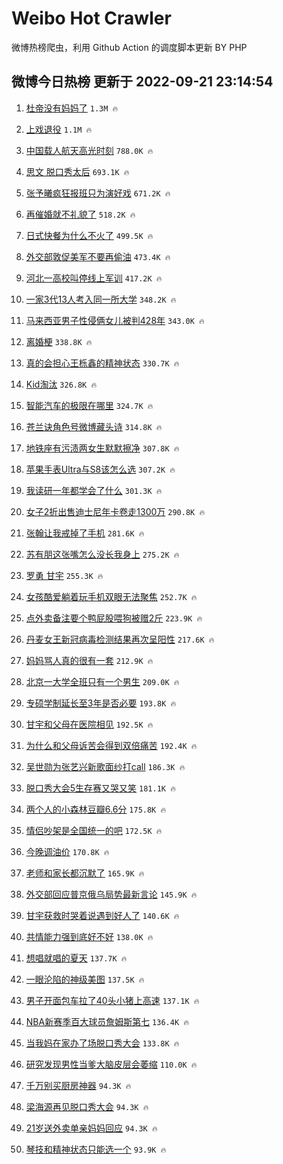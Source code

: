 # Weibo Hot Crawler 



微博热榜爬虫，利用 Github Action 的调度脚本更新 BY PHP 


## 微博今日热榜 更新于 2022-09-21 23:14:54 
1. [杜帝没有妈妈了](https://s.weibo.com/weibo?q=%23%E6%9D%9C%E5%B8%9D%E6%B2%A1%E6%9C%89%E5%A6%88%E5%A6%88%E4%BA%86%23&t=31&band_rank=1&Refer=top) `1.3M 🔥` 

1. [上戏退役](https://s.weibo.com/weibo?q=%23%E4%B8%8A%E6%88%8F%E9%80%80%E5%BD%B9%23&t=31&band_rank=2&Refer=top) `1.1M 🔥` 

1. [中国载人航天高光时刻](https://s.weibo.com/weibo?q=%23%E4%B8%AD%E5%9B%BD%E8%BD%BD%E4%BA%BA%E8%88%AA%E5%A4%A9%E9%AB%98%E5%85%89%E6%97%B6%E5%88%BB%23&t=31&band_rank=3&Refer=top) `788.0K 🔥` 

1. [思文 脱口秀太后](https://s.weibo.com/weibo?q=%23%E6%80%9D%E6%96%87%20%E8%84%B1%E5%8F%A3%E7%A7%80%E5%A4%AA%E5%90%8E%23&t=31&band_rank=4&Refer=top) `693.1K 🔥` 

1. [张予曦疯狂报班只为演好戏](https://s.weibo.com/weibo?q=%23%E5%BC%A0%E4%BA%88%E6%9B%A6%E7%96%AF%E7%8B%82%E6%8A%A5%E7%8F%AD%E5%8F%AA%E4%B8%BA%E6%BC%94%E5%A5%BD%E6%88%8F%23&t=31&band_rank=5&Refer=top) `671.2K 🔥` 

1. [再催婚就不礼貌了](https://s.weibo.com/weibo?q=%23%E5%86%8D%E5%82%AC%E5%A9%9A%E5%B0%B1%E4%B8%8D%E7%A4%BC%E8%B2%8C%E4%BA%86%23&t=31&band_rank=6&Refer=top) `518.2K 🔥` 

1. [日式快餐为什么不火了](https://s.weibo.com/weibo?q=%23%E6%97%A5%E5%BC%8F%E5%BF%AB%E9%A4%90%E4%B8%BA%E4%BB%80%E4%B9%88%E4%B8%8D%E7%81%AB%E4%BA%86%23&t=31&band_rank=7&Refer=top) `499.5K 🔥` 

1. [外交部敦促美军不要再偷油](https://s.weibo.com/weibo?q=%23%E5%A4%96%E4%BA%A4%E9%83%A8%E6%95%A6%E4%BF%83%E7%BE%8E%E5%86%9B%E4%B8%8D%E8%A6%81%E5%86%8D%E5%81%B7%E6%B2%B9%23&t=31&band_rank=8&Refer=top) `473.4K 🔥` 

1. [河北一高校叫停线上军训](https://s.weibo.com/weibo?q=%23%E6%B2%B3%E5%8C%97%E4%B8%80%E9%AB%98%E6%A0%A1%E5%8F%AB%E5%81%9C%E7%BA%BF%E4%B8%8A%E5%86%9B%E8%AE%AD%23&t=31&band_rank=9&Refer=top) `417.2K 🔥` 

1. [一家3代13人考入同一所大学](https://s.weibo.com/weibo?q=%23%E4%B8%80%E5%AE%B63%E4%BB%A313%E4%BA%BA%E8%80%83%E5%85%A5%E5%90%8C%E4%B8%80%E6%89%80%E5%A4%A7%E5%AD%A6%23&t=31&band_rank=10&Refer=top) `348.2K 🔥` 

1. [马来西亚男子性侵俩女儿被判428年](https://s.weibo.com/weibo?q=%23%E9%A9%AC%E6%9D%A5%E8%A5%BF%E4%BA%9A%E7%94%B7%E5%AD%90%E6%80%A7%E4%BE%B5%E4%BF%A9%E5%A5%B3%E5%84%BF%E8%A2%AB%E5%88%A4428%E5%B9%B4%23&t=31&band_rank=11&Refer=top) `343.0K 🔥` 

1. [离婚梗](https://s.weibo.com/weibo?q=%23%E7%A6%BB%E5%A9%9A%E6%A2%97%23&t=31&band_rank=12&Refer=top) `338.8K 🔥` 

1. [真的会担心王栎鑫的精神状态](https://s.weibo.com/weibo?q=%23%E7%9C%9F%E7%9A%84%E4%BC%9A%E6%8B%85%E5%BF%83%E7%8E%8B%E6%A0%8E%E9%91%AB%E7%9A%84%E7%B2%BE%E7%A5%9E%E7%8A%B6%E6%80%81%23&t=31&band_rank=13&Refer=top) `330.7K 🔥` 

1. [Kid淘汰](https://s.weibo.com/weibo?q=%23Kid%E6%B7%98%E6%B1%B0%23&t=31&band_rank=14&Refer=top) `326.8K 🔥` 

1. [智能汽车的极限在哪里](https://s.weibo.com/weibo?q=%23%E6%99%BA%E8%83%BD%E6%B1%BD%E8%BD%A6%E7%9A%84%E6%9E%81%E9%99%90%E5%9C%A8%E5%93%AA%E9%87%8C%23&t=31&band_rank=15&Refer=top) `324.7K 🔥` 

1. [苍兰诀角色号微博藏头诗](https://s.weibo.com/weibo?q=%23%E8%8B%8D%E5%85%B0%E8%AF%80%E8%A7%92%E8%89%B2%E5%8F%B7%E5%BE%AE%E5%8D%9A%E8%97%8F%E5%A4%B4%E8%AF%97%23&t=31&band_rank=16&Refer=top) `314.8K 🔥` 

1. [地铁座有污渍两女生默默擦净](https://s.weibo.com/weibo?q=%23%E5%9C%B0%E9%93%81%E5%BA%A7%E6%9C%89%E6%B1%A1%E6%B8%8D%E4%B8%A4%E5%A5%B3%E7%94%9F%E9%BB%98%E9%BB%98%E6%93%A6%E5%87%80%23&t=31&band_rank=17&Refer=top) `307.8K 🔥` 

1. [苹果手表Ultra与S8该怎么选](https://s.weibo.com/weibo?q=%23%E8%8B%B9%E6%9E%9C%E6%89%8B%E8%A1%A8Ultra%E4%B8%8ES8%E8%AF%A5%E6%80%8E%E4%B9%88%E9%80%89%23&t=31&band_rank=18&Refer=top) `307.2K 🔥` 

1. [我读研一年都学会了什么](https://s.weibo.com/weibo?q=%23%E6%88%91%E8%AF%BB%E7%A0%94%E4%B8%80%E5%B9%B4%E9%83%BD%E5%AD%A6%E4%BC%9A%E4%BA%86%E4%BB%80%E4%B9%88%23&t=31&band_rank=19&Refer=top) `301.3K 🔥` 

1. [女子2折出售迪士尼年卡卷走1300万](https://s.weibo.com/weibo?q=%23%E5%A5%B3%E5%AD%902%E6%8A%98%E5%87%BA%E5%94%AE%E8%BF%AA%E5%A3%AB%E5%B0%BC%E5%B9%B4%E5%8D%A1%E5%8D%B7%E8%B5%B01300%E4%B8%87%23&t=31&band_rank=20&Refer=top) `290.8K 🔥` 

1. [张翰让我戒掉了手机](https://s.weibo.com/weibo?q=%23%E5%BC%A0%E7%BF%B0%E8%AE%A9%E6%88%91%E6%88%92%E6%8E%89%E4%BA%86%E6%89%8B%E6%9C%BA%23&t=31&band_rank=21&Refer=top) `281.6K 🔥` 

1. [苏有朋这张嘴怎么没长我身上](https://s.weibo.com/weibo?q=%23%E8%8B%8F%E6%9C%89%E6%9C%8B%E8%BF%99%E5%BC%A0%E5%98%B4%E6%80%8E%E4%B9%88%E6%B2%A1%E9%95%BF%E6%88%91%E8%BA%AB%E4%B8%8A%23&t=31&band_rank=22&Refer=top) `275.2K 🔥` 

1. [罗勇 甘宇](https://s.weibo.com/weibo?q=%E7%BD%97%E5%8B%87%20%E7%94%98%E5%AE%87&t=31&band_rank=23&Refer=top) `255.3K 🔥` 

1. [女孩酷爱躺着玩手机双眼无法聚焦](https://s.weibo.com/weibo?q=%23%E5%A5%B3%E5%AD%A9%E9%85%B7%E7%88%B1%E8%BA%BA%E7%9D%80%E7%8E%A9%E6%89%8B%E6%9C%BA%E5%8F%8C%E7%9C%BC%E6%97%A0%E6%B3%95%E8%81%9A%E7%84%A6%23&t=31&band_rank=24&Refer=top) `252.7K 🔥` 

1. [点外卖备注要个鸭屁股喂狗被赠2斤](https://s.weibo.com/weibo?q=%23%E7%82%B9%E5%A4%96%E5%8D%96%E5%A4%87%E6%B3%A8%E8%A6%81%E4%B8%AA%E9%B8%AD%E5%B1%81%E8%82%A1%E5%96%82%E7%8B%97%E8%A2%AB%E8%B5%A02%E6%96%A4%23&t=31&band_rank=25&Refer=top) `223.9K 🔥` 

1. [丹麦女王新冠病毒检测结果再次呈阳性](https://s.weibo.com/weibo?q=%23%E4%B8%B9%E9%BA%A6%E5%A5%B3%E7%8E%8B%E6%96%B0%E5%86%A0%E7%97%85%E6%AF%92%E6%A3%80%E6%B5%8B%E7%BB%93%E6%9E%9C%E5%86%8D%E6%AC%A1%E5%91%88%E9%98%B3%E6%80%A7%23&t=31&band_rank=26&Refer=top) `217.6K 🔥` 

1. [妈妈骂人真的很有一套](https://s.weibo.com/weibo?q=%23%E5%A6%88%E5%A6%88%E9%AA%82%E4%BA%BA%E7%9C%9F%E7%9A%84%E5%BE%88%E6%9C%89%E4%B8%80%E5%A5%97%23&t=31&band_rank=27&Refer=top) `212.9K 🔥` 

1. [北京一大学全班只有一个男生](https://s.weibo.com/weibo?q=%23%E5%8C%97%E4%BA%AC%E4%B8%80%E5%A4%A7%E5%AD%A6%E5%85%A8%E7%8F%AD%E5%8F%AA%E6%9C%89%E4%B8%80%E4%B8%AA%E7%94%B7%E7%94%9F%23&t=31&band_rank=28&Refer=top) `209.0K 🔥` 

1. [专硕学制延长至3年是否必要](https://s.weibo.com/weibo?q=%23%E4%B8%93%E7%A1%95%E5%AD%A6%E5%88%B6%E5%BB%B6%E9%95%BF%E8%87%B33%E5%B9%B4%E6%98%AF%E5%90%A6%E5%BF%85%E8%A6%81%23&t=31&band_rank=29&Refer=top) `193.8K 🔥` 

1. [甘宇和父母在医院相见](https://s.weibo.com/weibo?q=%23%E7%94%98%E5%AE%87%E5%92%8C%E7%88%B6%E6%AF%8D%E5%9C%A8%E5%8C%BB%E9%99%A2%E7%9B%B8%E8%A7%81%23&t=31&band_rank=30&Refer=top) `192.5K 🔥` 

1. [为什么和父母诉苦会得到双倍痛苦](https://s.weibo.com/weibo?q=%23%E4%B8%BA%E4%BB%80%E4%B9%88%E5%92%8C%E7%88%B6%E6%AF%8D%E8%AF%89%E8%8B%A6%E4%BC%9A%E5%BE%97%E5%88%B0%E5%8F%8C%E5%80%8D%E7%97%9B%E8%8B%A6%23&t=31&band_rank=31&Refer=top) `192.4K 🔥` 

1. [吴世勋为张艺兴新歌面纱打call](https://s.weibo.com/weibo?q=%23%E5%90%B4%E4%B8%96%E5%8B%8B%E4%B8%BA%E5%BC%A0%E8%89%BA%E5%85%B4%E6%96%B0%E6%AD%8C%E9%9D%A2%E7%BA%B1%E6%89%93call%23&t=31&band_rank=32&Refer=top) `186.3K 🔥` 

1. [脱口秀大会5生存赛又哭又笑](https://s.weibo.com/weibo?q=%23%E8%84%B1%E5%8F%A3%E7%A7%80%E5%A4%A7%E4%BC%9A5%E7%94%9F%E5%AD%98%E8%B5%9B%E5%8F%88%E5%93%AD%E5%8F%88%E7%AC%91%23&t=31&band_rank=33&Refer=top) `181.1K 🔥` 

1. [两个人的小森林豆瓣6.6分](https://s.weibo.com/weibo?q=%23%E4%B8%A4%E4%B8%AA%E4%BA%BA%E7%9A%84%E5%B0%8F%E6%A3%AE%E6%9E%97%E8%B1%86%E7%93%A36.6%E5%88%86%23&t=31&band_rank=34&Refer=top) `175.8K 🔥` 

1. [情侣吵架是全国统一的吧](https://s.weibo.com/weibo?q=%23%E6%83%85%E4%BE%A3%E5%90%B5%E6%9E%B6%E6%98%AF%E5%85%A8%E5%9B%BD%E7%BB%9F%E4%B8%80%E7%9A%84%E5%90%A7%23&t=31&band_rank=35&Refer=top) `172.5K 🔥` 

1. [今晚调油价](https://s.weibo.com/weibo?q=%23%E4%BB%8A%E6%99%9A%E8%B0%83%E6%B2%B9%E4%BB%B7%23&t=31&band_rank=36&Refer=top) `170.8K 🔥` 

1. [老师和家长都沉默了](https://s.weibo.com/weibo?q=%23%E8%80%81%E5%B8%88%E5%92%8C%E5%AE%B6%E9%95%BF%E9%83%BD%E6%B2%89%E9%BB%98%E4%BA%86%23&t=31&band_rank=37&Refer=top) `165.9K 🔥` 

1. [外交部回应普京俄乌局势最新言论](https://s.weibo.com/weibo?q=%23%E5%A4%96%E4%BA%A4%E9%83%A8%E5%9B%9E%E5%BA%94%E6%99%AE%E4%BA%AC%E4%BF%84%E4%B9%8C%E5%B1%80%E5%8A%BF%E6%9C%80%E6%96%B0%E8%A8%80%E8%AE%BA%23&t=31&band_rank=38&Refer=top) `145.9K 🔥` 

1. [甘宇获救时哭着说遇到好人了](https://s.weibo.com/weibo?q=%23%E7%94%98%E5%AE%87%E8%8E%B7%E6%95%91%E6%97%B6%E5%93%AD%E7%9D%80%E8%AF%B4%E9%81%87%E5%88%B0%E5%A5%BD%E4%BA%BA%E4%BA%86%23&t=31&band_rank=39&Refer=top) `140.6K 🔥` 

1. [共情能力强到底好不好](https://s.weibo.com/weibo?q=%23%E5%85%B1%E6%83%85%E8%83%BD%E5%8A%9B%E5%BC%BA%E5%88%B0%E5%BA%95%E5%A5%BD%E4%B8%8D%E5%A5%BD%23&t=31&band_rank=40&Refer=top) `138.0K 🔥` 

1. [想唱就唱的夏天](https://s.weibo.com/weibo?q=%23%E6%83%B3%E5%94%B1%E5%B0%B1%E5%94%B1%E7%9A%84%E5%A4%8F%E5%A4%A9%23&t=31&band_rank=41&Refer=top) `137.7K 🔥` 

1. [一眼沦陷的神级美图](https://s.weibo.com/weibo?q=%23%E4%B8%80%E7%9C%BC%E6%B2%A6%E9%99%B7%E7%9A%84%E7%A5%9E%E7%BA%A7%E7%BE%8E%E5%9B%BE%23&t=31&band_rank=42&Refer=top) `137.5K 🔥` 

1. [男子开面包车拉了40头小猪上高速](https://s.weibo.com/weibo?q=%23%E7%94%B7%E5%AD%90%E5%BC%80%E9%9D%A2%E5%8C%85%E8%BD%A6%E6%8B%89%E4%BA%8640%E5%A4%B4%E5%B0%8F%E7%8C%AA%E4%B8%8A%E9%AB%98%E9%80%9F%23&t=31&band_rank=43&Refer=top) `137.1K 🔥` 

1. [NBA新赛季百大球员詹姆斯第七](https://s.weibo.com/weibo?q=%23NBA%E6%96%B0%E8%B5%9B%E5%AD%A3%E7%99%BE%E5%A4%A7%E7%90%83%E5%91%98%E8%A9%B9%E5%A7%86%E6%96%AF%E7%AC%AC%E4%B8%83%23&t=31&band_rank=44&Refer=top) `136.4K 🔥` 

1. [当我妈在家办了场脱口秀大会](https://s.weibo.com/weibo?q=%23%E5%BD%93%E6%88%91%E5%A6%88%E5%9C%A8%E5%AE%B6%E5%8A%9E%E4%BA%86%E5%9C%BA%E8%84%B1%E5%8F%A3%E7%A7%80%E5%A4%A7%E4%BC%9A%23&t=31&band_rank=45&Refer=top) `133.8K 🔥` 

1. [研究发现男性当爹大脑皮层会萎缩](https://s.weibo.com/weibo?q=%23%E7%A0%94%E7%A9%B6%E5%8F%91%E7%8E%B0%E7%94%B7%E6%80%A7%E5%BD%93%E7%88%B9%E5%A4%A7%E8%84%91%E7%9A%AE%E5%B1%82%E4%BC%9A%E8%90%8E%E7%BC%A9%23&t=31&band_rank=46&Refer=top) `110.0K 🔥` 

1. [千万别买厨房神器](https://s.weibo.com/weibo?q=%E5%8D%83%E4%B8%87%E5%88%AB%E4%B9%B0%E5%8E%A8%E6%88%BF%E7%A5%9E%E5%99%A8&t=31&band_rank=47&Refer=top) `94.3K 🔥` 

1. [梁海源再见脱口秀大会](https://s.weibo.com/weibo?q=%23%E6%A2%81%E6%B5%B7%E6%BA%90%E5%86%8D%E8%A7%81%E8%84%B1%E5%8F%A3%E7%A7%80%E5%A4%A7%E4%BC%9A%23&t=31&band_rank=48&Refer=top) `94.3K 🔥` 

1. [21岁送外卖单亲妈妈回应](https://s.weibo.com/weibo?q=%2321%E5%B2%81%E9%80%81%E5%A4%96%E5%8D%96%E5%8D%95%E4%BA%B2%E5%A6%88%E5%A6%88%E5%9B%9E%E5%BA%94%23&t=31&band_rank=49&Refer=top) `94.3K 🔥` 

1. [琴技和精神状态只能选一个](https://s.weibo.com/weibo?q=%23%E7%90%B4%E6%8A%80%E5%92%8C%E7%B2%BE%E7%A5%9E%E7%8A%B6%E6%80%81%E5%8F%AA%E8%83%BD%E9%80%89%E4%B8%80%E4%B8%AA%23&t=31&band_rank=50&Refer=top) `93.9K 🔥` 

